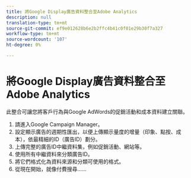 ```yaml
---
title: 將Google Display廣告資料整合至Adobe Analytics
description: null
translation-type: tm+mt
source-git-commit: ef9e012628b6e2b2ffc4b41c0f01e29b30f7a327
workflow-type: tm+mt
source-wordcount: '107'
ht-degree: 0%

---
```



# 將Google Display廣告資料整合至Adobe Analytics

此整合可讓您將客戶行為與Google AdWords的促銷活動和成本資料建立關聯。

1. 請進入Google Campaign Manager。
2. 設定顯示廣告的週期性匯出，以便上傳顯示量度的增量（印象、點按、成本），依最精細的ID（廣告ID）劃分。
3. 上傳完整的廣告ID中繼資料集，例如促銷活動、網站等。
4. 使用所有中繼資料來分類廣告ID。
5. 將它們格式化為資料來源和分類可使用的格式。
6. 從現在開始，就像付費搜尋……
